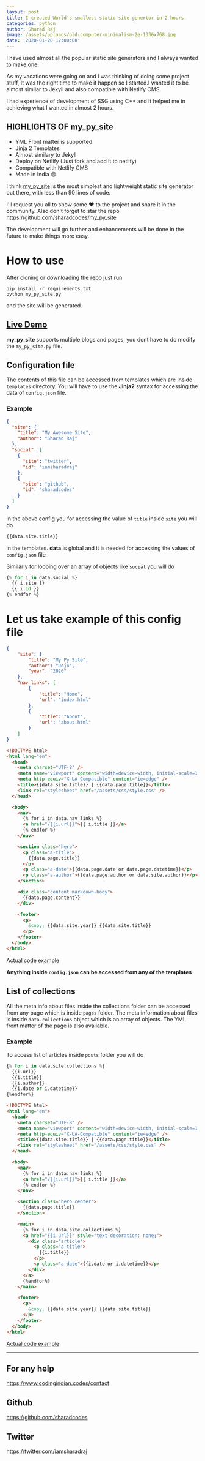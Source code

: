 ```yaml
---
layout: post
title: I created World's smallest static site genertor in 2 hours.
categories: python
author: Sharad Raj
image: /assets/uploads/old-computer-minimalism-2e-1336x768.jpg
date: '2020-01-20 12:00:00'
---
```

I have used almost all the popular static site generators and I always wanted to make one.

As my vacations were going on and I was thinking of doing some project stuff, It was the right time to make it happen so I started.I wanted it to be almost similar to Jekyll and also compatible with Netlify CMS. 

I had experience of development of SSG using C++ and it helped me in achieving what I wanted in almost 2 hours. 

## HIGHLIGHTS OF my_py_site

  * YML Front matter is supported
  * Jinja 2 Templates
  * Almost similary to Jekyll
  * Deploy on Netlify (Just fork and add it to netlify)
  * Compatible with Netlify CMS
  * Made in India :smile:

I think [my_py_site](https://github.com/sharadcodes/my_py_site) is the most 
simplest and lightweight static site generator out there, with less than
90 lines of code.

I'll request you all to show some ♥ to the project and share it in the community. Also don't forget to star the repo https://github.com/sharadcodes/my_py_site

The development will go further and enhancements will be done in the future to make things more easy.

# How to use

After cloning or downloading the [repo](https://github.com/sharadcodes/my_py_site) just run
```
pip install -r requirements.txt
python my_py_site.py
```
and the site will be generated.

## [Live Demo](https://mypysite.netlify.com/)

**my_py_site** supports multiple blogs and pages, you dont have to do modify the `my_py_site.py` file.

## Configuration file

The contents of this file can be accessed from templates which are inside `templates` directory. You will have to use the **Jinja2** syntax for accessing the data of `config.json` file.

### Example

```json
{
  "site": {
    "title": "My Awesome Site",
    "author": "Sharad Raj"
  },
  "social": [
    {
      "site": "twitter",
      "id": "iamsharadraj"
    },
    {
      "site": "github",
      "id": "sharadcodes"
    }    
  ]
}
```

In the above config you for accessing the value of `title` inside `site` you will do

```python
{{data.site.title}}
```
in the templates. **data** is global and it is needed for accessing the values of `config.json` file

Similarly for looping over an array of objects like `social` you will do

```python
{% for i in data.social %}
  {{ i.site }}
  {{ i.id }}
{% endfor %}
```

# Let us take example of this config file

```json
{
    "site": {
        "title": "My Py Site",
        "author": "Dojo",
        "year": "2020"
    },
    "nav_links": [
        {
            "title": "Home",
            "url": "index.html"
        },
        {
            "title": "About",
            "url": "about.html"
        }
    ]
}
```

```html
<!DOCTYPE html>
<html lang="en">
  <head>
    <meta charset="UTF-8" />
    <meta name="viewport" content="width=device-width, initial-scale=1.0" />
    <meta http-equiv="X-UA-Compatible" content="ie=edge" />
    <title>{{data.site.title}} | {{data.page.title}}</title>
    <link rel="stylesheet" href="/assets/css/style.css" />
  </head>

  <body>
    <nav>
      {% for i in data.nav_links %}
      <a href="/{{i.url}}">{{ i.title }}</a>
      {% endfor %}
    </nav>

    <section class="hero">
      <p class="a-title">
        {{data.page.title}}
      </p>
      <p class="a-date">{{data.page.date or data.page.datetime}}</p>
      <p class="a-author">{{data.page.author or data.site.author}}</p>
    </section>

    <div class="content markdown-body">
      {{data.page.content}}
    </div>

    <footer>
      <p>
        &copy; {{data.site.year}} {{data.site.title}}
      </p>
    </footer>
  </body>
</html>
```
[Actual code example](https://github.com/sharadcodes/my_py_site/blob/master/templates/post.html)

**Anything inside `config.json` can be accessed from any of the templates**

## List of collections

All the meta info about files inside the collections folder can be accessed from any page which is inside `pages` folder.
The meta information about files is inside `data.collections` object which is an array of objects. The YML front matter of the page is also available.

### Example

To access list of articles inside `posts` folder you will do
```python
{% for i in data.site.collections %}
  {{i.url}}
  {{i.title}}
  {{i.author}}
  {{i.date or i.datetime}}
{%endfor%}
```

```html
<!DOCTYPE html>
<html lang="en">
  <head>
    <meta charset="UTF-8" />
    <meta name="viewport" content="width=device-width, initial-scale=1.0" />
    <meta http-equiv="X-UA-Compatible" content="ie=edge" />
    <title>{{data.site.title}} | {{data.page.title}}</title>
    <link rel="stylesheet" href="/assets/css/style.css" />
  </head>

  <body>
    <nav>
      {% for i in data.nav_links %}
      <a href="/{{i.url}}">{{ i.title }}</a>
      {% endfor %}
    </nav>

    <section class="hero center">
      {{data.page.title}}
    </section>

    <main>
      {% for i in data.site.collections %}
      <a href="{{i.url}}" style="text-decoration: none;">
        <div class="article">
          <p class="a-title">
            {{i.title}}
          </p>
          <p class="a-date">{{i.date or i.datetime}}</p>
        </div>
      </a>
      {%endfor%}
    </main>

    <footer>
      <p>
        &copy; {{data.site.year}} {{data.site.title}}
      </p>
    </footer>
  </body>
</html>
```

[Actual code example](https://github.com/sharadcodes/my_py_site/blob/master/templates/blog.html)

---

## For any help
https://www.codingindian.codes/contact

## Github
https://github.com/sharadcodes

## Twitter
https://twitter.com/iamsharadraj
